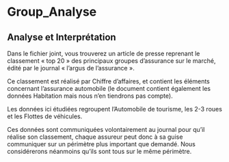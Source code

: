 # Group_Analyse
 
## Analyse et Interprétation 

Dans le fichier joint, vous trouverez un article de presse reprenant le classement « top 20 » des principaux groupes d’assurance sur le marché, édité par le journal « l’argus de l’assurance ».

Ce classement est réalisé par Chiffre d’affaires, et contient les éléments concernant l’assurance automobile (le document contient également les données Habitation mais nous n’en tiendrons pas compte).


Les données ici étudiées regroupent l’Automobile de tourisme, les 2-3 roues et les Flottes de véhicules.

Ces données sont communiquées volontairement au journal pour qu’il réalise son classement, chaque assureur peut donc à sa guise communiquer sur un périmètre plus important que demandé. Nous considérerons néanmoins qu’ils sont tous sur le même périmètre.